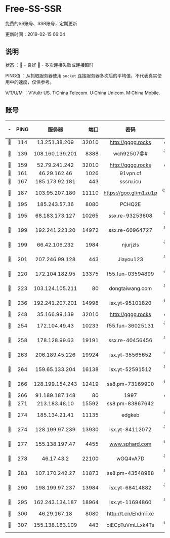 # Free-SS-SSR

免费的SS账号、SSR账号，定期更新

更新时间：2019-02-15 06:04

## 说明

状态     ：🙂 - 良好 🙁 - 多次连接失败或连接超时

PING值   ：从抓取服务器使用 `socket` 连接服务器多次后的平均值，不代表真实使用中的速度，仅供参考。

V/T/U/M  ：V:Vultr US. T:China Telecom. U:China Unicom. M:China Mobile.

## 账号

|-|PING|服务器|端口|密码|加密方式|区域|V/T/U/M|
|:----:|:----:|:-----:|-----:|:----:|:----:|:----:|:----:|
|🙂|114|13.251.38.209|32010|http://gggg.rocks|chacha20|SG|10↑/10↑/10↑/10↑|
|🙂|139|108.160.139.201|8388|wch92507@#|aes-256-cfb|JP|10↑/10↑/10↑/10↑|
|🙂|159|52.79.241.242|32010|http://gggg.rocks|chacha20|KR|10↑/10↑/10↑/10↑|
|🙂|161|46.29.162.46|1026|91vpn.cf|rc4-md5|RU|10↑/10↑/10↑/10↑|
|🙂|167|185.173.92.181|443|sssru.icu|rc4-md5|RU|10↑/10↑/10↑/10↑|
|🙂|187|103.95.207.180|11110|https://goo.gl/m1zu1p|chacha20-ietf|US|10↑/10↑/10↑/10↑|
|🙂|195|185.243.57.36|8080|PCHQ2E|rc4-md5|US|10↑/10↑/10↑/10↑|
|🙂|195|68.183.173.127|10265|ssx.re-93253608|aes-256-cfb|US|10↑/10↑/10↑/10↑|
|🙂|199|192.241.223.20|14972|ssx.re-60964727|aes-256-cfb|US|10↑/10↑/10↑/10↑|
|🙂|199|66.42.106.232|1984|njurjzls|aes-256-cfb|US|10↑/10↑/10↑/10↑|
|🙂|201|207.246.99.128|443|Jiayou123|aes-256-cfb|US|10↑/10↑/10↑/10↑|
|🙂|220|172.104.182.95|13375|f55.fun-03594899|aes-256-cfb|SG|10↑/10↑/10↑/10↑|
|🙂|223|103.124.105.211|80|dongtaiwang.com|aes-256-cfb|US|10↑/10↑/10↑/10↑|
|🙂|236|192.241.207.201|14998|isx.yt-95101820|aes-256-cfb|US|10↑/10↑/10↑/10↑|
|🙂|248|35.166.99.139|32010|http://gggg.rocks|chacha20|US|10↑/10↑/10↑/10↑|
|🙂|254|172.104.49.43|10233|f55.fun-36025131|aes-256-cfb|SG|10↑/10↑/10↑/10↑|
|🙂|258|178.128.99.63|19191|ssx.re-40456456|aes-256-cfb|SG|10↑/10↑/10↑/10↑|
|🙂|263|206.189.45.226|19924|isx.yt-35565652|aes-256-cfb|SG|10↑/10↑/10↑/10↑|
|🙂|264|159.65.133.204|16138|isx.yt-52591512|aes-256-cfb|SG|10↑/10↑/10↑/10↑|
|🙂|266|128.199.154.243|12419|ss8.pm-73169900|aes-256-cfb|SG|10↑/10↑/10↑/10↑|
|🙂|266|91.189.187.148|80|1997|chacha20|US|10↑/10↑/10↑/10↑|
|🙂|271|213.183.48.10|15592|ss8.pm-83867642|rc4-md5|RU|10↑/10↑/10↑/10↑|
|🙂|274|185.134.21.41|11135|edgkeb|aes-256-cfb|GB|10↑/10↑/10↑/10↑|
|🙂|274|128.199.97.239|13930|isx.yt-84112072|aes-256-cfb|SG|10↑/10↑/10↑/10↑|
|🙂|277|155.138.197.47|4455|www.sphard.com|aes-256-cfb|US|10↑/10↑/10↑/10↑|
|🙂|278|46.17.43.2|22100|wGQ4vA7D|aes-256-gcm|RU|10↑/10↑/10↑/10↑|
|🙂|283|107.170.242.27|11873|ss8.pm-43548988|aes-256-cfb|US|10↑/10↑/10↑/10↑|
|🙂|290|198.199.97.237|13984|isx.yt-68414882|aes-256-cfb|US|10↑/10↑/10↑/10↑|
|🙂|295|162.243.134.187|18964|isx.yt-11694860|aes-256-cfb|US|10↑/10↑/10↑/10↑|
|🙂|300|46.29.167.18|8080|http://t.cn/EhdmTxe|rc4-md5|RU|10↑/10↑/10↑/10↑|
|🙂|307|155.138.163.109|443|oiECpTuVmLLxk4Ts|aes-256-cfb|US|10↑/10↑/10↑/10↑|
